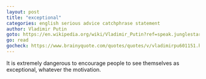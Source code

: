 ```yaml
---
layout: post
title: "exceptional"
categories: english serious advice catchphrase statement
author: Vladimir Putin
goto: https://en.wikipedia.org/wiki/Vladimir_Putin?ref=speak.junglestar.org
go: read
gocheck: https://www.brainyquote.com/quotes/quotes/v/vladimirpu601151.html?ref=speak.junglestar.org
---
```

It is extremely dangerous to encourage people to see themselves as exceptional, whatever the motivation.

